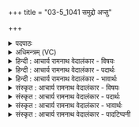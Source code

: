 +++
title = "03-5_1041 समुद्रो अप्सु"

+++
<details><summary>पदपाठः</summary>

स꣣मुद्रः꣢। स꣣म्। उद्रः꣢। अ꣣प्सु꣢। मा꣣मृजे। विष्टम्भः꣢। वि꣣। स्तम्भः꣢। ध꣣रु꣡णः꣢। दि꣣वः꣢। सो꣡मः꣢꣯। प꣣वि꣡त्रे꣢। अ꣣स्मयुः꣢। १०४१।
</details>

<details><summary>अधिमन्त्रम् (VC)</summary>

- पवमानः सोमः
- मेधातिथिः काण्वः
- गायत्री
- षड्जः
</details>

<details><summary>हिन्दी : आचार्य रामनाथ वेदालंकार - विषयः</summary>

अगले मन्त्र में परमात्मा का शुद्धिकार्य वर्णित है।
</details>

<details><summary>हिन्दी : आचार्य रामनाथ वेदालंकार - पदार्थः</summary>

पदार्थान्वय -  (समुद्रः) आनन्द-रसों को उमड़ानेवाला, (विष्टम्भः) सबको सहारा देनेवाला, (दिवः) सूर्य को (धरुणः) थामनेवाला, (अस्मयुः) हमसे प्रीति करनेवाला (सोमः) जगत्स्रष्टा परमेश्वर (पवित्रे) वायु में और (अप्सु) जलों में (मामृजे) नित्य शुद्धि करता रहता है ॥५॥
</details>

<details><summary>हिन्दी : आचार्य रामनाथ वेदालंकार - भावार्थः</summary>

भावार्थ -  यदि जल,वायु आदि प्राकृतिक पदार्थों को सूर्य द्वारा प्रतिदिन जगदीश्वर शुद्ध न करता रहता तो मलों के पुञ्ज होकर वे किसी के उपयोग के योग्य भी न रहते ॥५॥
</details>

<details><summary>संस्कृत : आचार्य रामनाथ वेदालंकार - विषयः</summary>

अथ परमात्मनः शुद्धिकार्यं वर्णयति।
</details>

<details><summary>संस्कृत : आचार्य रामनाथ वेदालंकार - पदार्थः</summary>

पदार्थान्वय -  (समुद्रः) आनन्दरसान् उद्रेचयिता।[समुद्रः कस्मात्?समुद्द्रवन्त्यस्मादापः। निरु० २।१०।] (विष्टम्भः) सर्वेषामाश्रयदाता, (दिवः) सूर्यस्य (धरुणः) धारकः।[धरतीति धरुणः। धृञ् धारणे बाहुलकादौणादिकः उन प्रत्ययः।] (अस्मयुः) अस्मान् कामयमानः (सोमः) जगत्स्रष्टा परमेश्वरः (पवित्रे) वायौ।[वायुः पवित्रमुच्यते। निरु० ५।६।] (अप्सु) उदकेषु च (मामृजे) नित्यं मार्जनं शुद्धिं करोति।[पवित्रम् अपः ममृजे इति प्राप्ते द्वितीयार्थे सप्तमी। मृजूष् शुद्धौ,लिटि ‘तुजादीनां दीर्घोभ्यासस्य। अ० ६।१।७’ इत्यभ्यासदीर्घः]॥५॥
</details>

<details><summary>संस्कृत : आचार्य रामनाथ वेदालंकार - भावार्थः</summary>

भावार्थ -  यदि जलवाय्वादीन् प्राकृतिकपदार्थान् सूर्यद्वारा दिने दिने जगदीश्वरो नामार्क्ष्यत् तर्हि मलानां पुञ्जभूतास्ते कस्यचिदुपयोगयोग्या अपि नाभविष्यन् ॥५॥
</details>

<details><summary>संस्कृत : आचार्य रामनाथ वेदालंकार - पादटिप्पनी</summary>

टिप्पनी -   १. ऋ० ९।२।५।
</details>